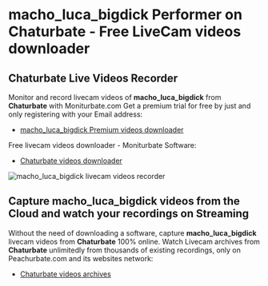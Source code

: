 # macho_luca_bigdick Performer on Chaturbate - Free LiveCam videos downloader

## Chaturbate Live Videos Recorder

Monitor and record livecam videos of **macho_luca_bigdick** from **Chaturbate** with Moniturbate.com
Get a premium trial for free by just and only registering with your Email address:
* [macho_luca_bigdick Premium videos downloader](https://moniturbate.com/request-demo-licence-key.html)

Free livecam videos downloader - Moniturbate Software:
* [Chaturbate videos downloader](https://moniturbate.com/moniturbate-download-software.html)

![macho_luca_bigdick livecam videos recorder](https://peachurnet.com/templates/moniturbate-software.png)


## Capture macho_luca_bigdick videos from the Cloud and watch your recordings on Streaming

Without the need of downloading a software, capture **macho_luca_bigdick** livecam videos from **Chaturbate** 100% online.
Watch Livecam archives from **Chaturbate** unlimitedly from thousands of existing recordings, only on Peachurbate.com and its websites network:
* [Chaturbate videos archives](https://peachurnet.com/)